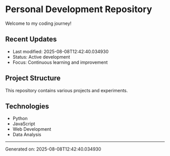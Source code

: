 # Personal Development Repository

Welcome to my coding journey! 

## Recent Updates
- Last modified: 2025-08-08T12:42:40.034930
- Status: Active development
- Focus: Continuous learning and improvement

## Project Structure
This repository contains various projects and experiments.

## Technologies
- Python
- JavaScript  
- Web Development
- Data Analysis

---
Generated on: 2025-08-08T12:42:40.034930
